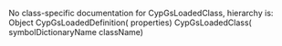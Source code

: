 No class-specific documentation for CypGsLoadedClass, hierarchy is: 
Object
  CypGsLoadedDefinition( properties)
    CypGsLoadedClass( symbolDictionaryName className)
